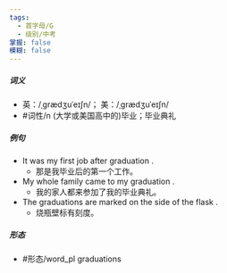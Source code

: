 ```yaml
---
tags:
  - 首字母/G
  - 级别/中考
掌握: false
模糊: false
---
```

##### 词义
- 英：/ˌɡrædʒuˈeɪʃn/； 美：/ˌɡrædʒuˈeɪʃn/
- #词性/n  (大学或美国高中的)毕业；毕业典礼
##### 例句
- It was my first job after graduation .
	- 那是我毕业后的第一个工作。
- My whole family came to my graduation .
	- 我的家人都来参加了我的毕业典礼。
- The graduations are marked on the side of the flask .
	- 烧瓶壁标有刻度。
##### 形态
- #形态/word_pl graduations
